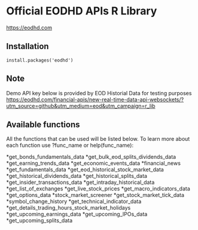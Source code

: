 # Official EODHD APIs R Library
https://eodhd.com

## Installation

    install.packages('eodhd')

## Note

Demo API key below is provided by EOD Historial Data for testing purposes
<https://eodhd.com/financial-apis/new-real-time-data-api-websockets/?utm_source=github&utm_medium=eod&utm_campaign=r_lib>

## Available functions

All the functions that can be used will be listed below. To learn more about each function use ?func_name or help(func_name):

 *get_bonds_fundamentals_data
 *get_bulk_eod_splits_dividends_data
 *get_earning_trends_data
 *get_economic_events_data
 *financial_news
 *get_fundamentals_data
 *get_eod_historical_stock_market_data
 *get_historical_dividends_data
 *get_historical_splits_data
 *get_insider_transactions_data
 *get_intraday_historical_data
 *get_list_of_exchanges
 *get_live_stock_prices
 *get_macro_indicators_data
 *get_options_data
 *stock_market_screener
 *get_stock_market_tick_data
 *symbol_change_history
 *get_technical_indicator_data
 *get_details_trading_hours_stock_market_holidays
 *get_upcoming_earnings_data
 *get_upcoming_IPOs_data
 *get_upcoming_splits_data
